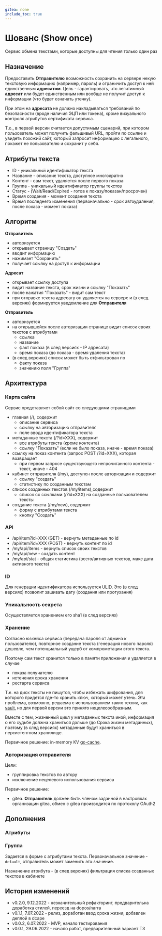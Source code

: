 ```yaml
---
gitea: none
include_toc: true
---
```


# Шованс (Show once)

Сервис обмена текстами, которые доступны для чтения только один раз

## Назначение

Предоставить **Отправителю** возможность сохранить на сервере некую текстовую информацию (например, пароль) и ограничить доступ к ней единственным **адресатом**.
Цель - гарантировать, что легитимный **адресат** или будет единственным или вообще не получит доступ к информации (что будет означать утечку).

При этом на **адресата** не должно накладываться требований по безопасности (вроде наличия ЭЦП или токена), кроме визуального контроля атрибутов сертификата сервиса.

Т.о., в первой версии считается допустимым сценарий, при котором пользователь может получить фальшивый URL, пройти по ссылке и увидеть похожий сайт, который запросит информацию с легального, покажет ее пользователю и сохранит у себя.

## Атрибуты текста

* ID - уникальный идентификатор текста
* Название - описание текста, доступное многократно
* Контент - сам текст, удаляется после первого показа
* Группа - уникальный идентификатор группы текстов
* Статус - (Wait/Read/Expired - готов к показу/показан/просрочен)
* Время создания - момент создания текста
* Время последнего изменения (первоначально - срок автоудаления, после показа - момент показа)

## Алгоритм

**Отправитель** 

* авторизуется
* открывает страницу "Создать"
* вводит информацию
* нажимает "Сохранить"
* получает ссылку на доступ к информации

**Адресат**

* открывает ссылку доступа
* видит название текста, срок жизни и ссылку "Показать"
* после нажатия "Показать" - видит сам текст
* при отправке текста адресату он удаляется на сервере и (в след версиях) формируется уведомление для **Отправителя**

**Отправитель** 

* авторизуется
* на открывшейся после авторизации странице видит список своих текстов с атрибутами
  * ссылка
  * название
  * факт показа (в след версиях - IP адресата)
  * время показа (до показа - время удаления текста)
* (в след версиях) список может быть отфильтрован по
  * факту показа
  * значению поля "Группа"

## Архитектура

### Карта сайта

Сервис представляет собой сайт со следующими страницами
* главная (/), содержит
  * описание сервиса
  * ссылку на авторизацию отправителя
  * поле ввода идентификатора текста
* метаданные текста (/?id=XXX), содержит
  * все атрибуты текста (кроме контента)
  * ссылку "Показать" (если не было показа, иначе - время показа)
* ссылку на показ контента (запрос POST /?id=XXX), которая возвращает
  * при первом запросе существующего непрочитанного контента - текст, иначе - 404
* кабинет отправителя (/my), доступен после авторизации и содержит
  * ссылку "создать"
  * статистику по созданным текстам
* список созданных текстов (/my/items),содержит
  * список со ссылками (/?id=XXX) на созданные пользователем тексты
* создание текста (/my/new), содержит
  * форму с атрибутами текста
  * кнопку "Создать"

### API

* /api/item?id=XXX (GET) - вернуть метаданные по id
* /api/item?id=XXX (POST) - вернуть контент по id
* /my/api/items - вернуть список своих текстов
* /my/api/new - создать контент
* /my/api/stat - общая статистика (всего/активных текстов, макс дата активного текста)

### ID

Для генерации идентификатора используется [ULID](https://github.com/oklog/ulid).
Это (в след версиях) позволит зашивать дату (создания или протухания)

### Уникальность секрета

Осуществляется хранением его sha1 (в след версиях)

### Хранение

Согласно юзкейса сервиса (передача пароля от админа к пользователю), повторное создание текста (генерация нового пароля) дешевле, чем потенциальный ущерб от компрометации этого текста.

Поэтому сам текст хранится только в памяти приложения и удаляется в случае

* показа получателю
* истечения срока хранения
* рестарта сервиса

Т.е. на диск тексты не пишутся, чтобы избежать шифрования, для которого придется где-то хранить ключ, который может утечь. Эта проблема, возможно, решаема с использованием таких техник, как [vault](https://github.com/hashicorp/vault), но для первой версии это принято нецелесообразным.

Вместе с тем, жизненный цикл у метаданных текста иной, информация о его судьбе должна храниться дольше (до Срока жизни метаданных), поэтому (в след версиях) метаданные будут храниться в персистентном хранилище.

Первичное решение: in-memory KV [go-cache](https://github.com/patrickmn/go-cache).

### Авторизация отправителя

Цели:

* группировка текстов по автору
* исключение нецелевого использования сервиса

Первичное решение:

* gitea. **Отправитель**  должен быть членом заданной в настройках организации gitea, обмен с gitea производится по протоколу OAuth2

## Дополнения

### Атрибуты

### Группа

Задается в форме с атрибутами текста. Первоначальное значение - `default`, отправитель может заменить это значение.

Назначение атрибута - (в след версиях) фильтрация списка созданных текстов в кабинете

## История изменений

* v0.2.0, 9.12.2022 - незначительный рефакторинг, предварительна доработка стилей, переезд на dopos/narra
* v0.1.1, 7.07.2022 - релиз, доработан ввод срока жизни, добавлен деплой в dcape
* v0.0.2, 6.07.2022 - MVP, начало тестирования
* v0.0.1, 29.06.2022 - начало работ, предварительный вариант ТЗ
